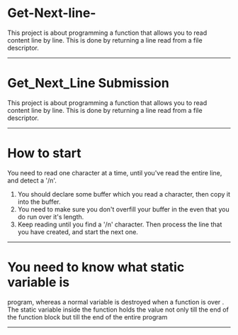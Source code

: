 # Get-Next-line-
This project is about programming a function that allows you to read content line by line. This is done by returning a line read from a file descriptor.

__________________________________________

# Get_Next_Line Submission
This project is about programming a function that allows you to read content line by line. This is done by returning a line read from a file descriptor.

__________________________________________

# How to start
You need to read one character at a time, until you've read the entire line, and detect a '/n'.

1) You should declare some buffer which you read a character, then copy it into the buffer.
2) You need to make sure you don't overfill your buffer in the even that you do run over it's length.
3) Keep reading until you find a '/n' character. Then process the line that you have created, and start the next one.

__________________________________________

# You need to know what static variable is
program, whereas a normal variable is destroyed when a function is over .
The static variable inside the function holds the value not only till the end of the function block but till the end of the entire program

__________________________________________
